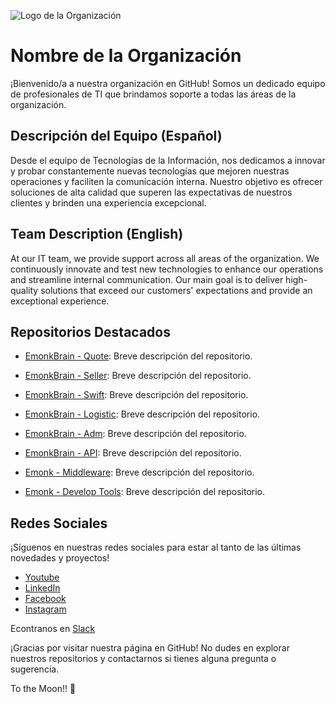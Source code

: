 ![Logo de la Organización](https://www.emonkonline.com/bundles/summatheme/emonk/images/logos/emonk_white.png)

# Nombre de la Organización

¡Bienvenido/a a nuestra organización en GitHub! Somos un dedicado equipo de profesionales de TI que brindamos soporte a todas las áreas de la organización.

## Descripción del Equipo (Español)

Desde el equipo de Tecnologías de la Información, nos dedicamos a innovar y probar constantemente nuevas tecnologías que mejoren nuestras operaciones y faciliten la comunicación interna. Nuestro objetivo es ofrecer soluciones de alta calidad que superen las expectativas de nuestros clientes y brinden una experiencia excepcional.

## Team Description (English)

At our IT team, we provide support across all areas of the organization. We continuously innovate and test new technologies to enhance our operations and streamline internal communication. Our main goal is to deliver high-quality solutions that exceed our customers' expectations and provide an exceptional experience.

## Repositorios Destacados

- [EmonkBrain - Quote](https://github.com/Emonk-IT/shrpa_quotes): Breve descripción del repositorio.
- [EmonkBrain - Seller](https://github.com/Emonk-IT/shrpa_seller): Breve descripción del repositorio.
- [EmonkBrain - Swift](https://github.com/Emonk-IT/shrpa_swift): Breve descripción del repositorio.
- [EmonkBrain - Logistic](https://github.com/Emonk-IT/shrpa_logistic): Breve descripción del repositorio.
- [EmonkBrain - Adm](https://github.com/Emonk-IT/shrpa_adm): Breve descripción del repositorio.

- [EmonkBrain - API](https://github.com/Emonk-IT/sherpa-api): Breve descripción del repositorio.

- [Emonk - Middleware](https://github.com/Emonk-IT/e-middleware): Breve descripción del repositorio.

- [Emonk - Develop Tools](https://github.com/Emonk-IT/develop-tools): Breve descripción del repositorio.

## Redes Sociales

¡Síguenos en nuestras redes sociales para estar al tanto de las últimas novedades y proyectos!

- [Youtube](https://www.youtube.com/channel/UCptbRvC1JTZhna2PSuHZFRA)
- [LinkedIn](https://www.linkedin.com/company/emonkonline)
- [Facebook](https://www.facebook.com/emonkonline)
- [Instagram](https://www.instagram.com/emonkonline/?hl=es)

Econtranos en [Slack](https://emonk.slack.com/archives/C03N8357PPU)

¡Gracias por visitar nuestra página en GitHub! No dudes en explorar nuestros repositorios y contactarnos si tienes alguna pregunta o sugerencia.

To the Moon!! 🚀
